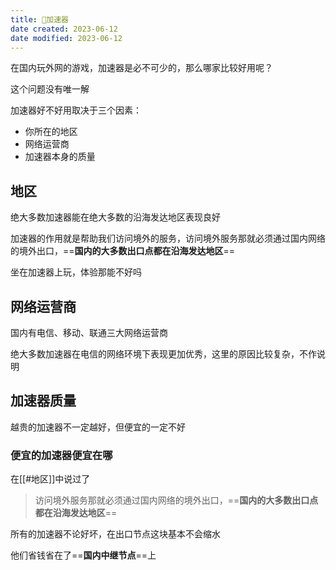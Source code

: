 ```yaml
---
title: 🤖加速器
date created: 2023-06-12
date modified: 2023-06-12
---
```


在国内玩外网的游戏，加速器是必不可少的，那么哪家比较好用呢？

这个问题没有唯一解

加速器好不好用取决于三个因素：

- 你所在的地区
- 网络运营商
- 加速器本身的质量

## 地区

绝大多数加速器能在绝大多数的沿海发达地区表现良好

加速器的作用就是帮助我们访问境外的服务，访问境外服务那就必须通过国内网络的境外出口，==**国内的大多数出口点都在沿海发达地区**==

坐在加速器上玩，体验那能不好吗

## 网络运营商

国内有电信、移动、联通三大网络运营商

绝大多数加速器在电信的网络环境下表现更加优秀，这里的原因比较复杂，不作说明

## 加速器质量

越贵的加速器不一定越好，但便宜的一定不好

### 便宜的加速器便宜在哪

在[[#地区]]中说过了

> 访问境外服务那就必须通过国内网络的境外出口，==**国内的大多数出口点都在沿海发达地区**==

所有的加速器不论好坏，在出口节点这块基本不会缩水

他们省钱省在了==**国内中继节点**==上

